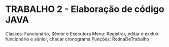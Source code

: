 # TRABALHO 2 - Elaboração de código JAVA

Classes: Funcionário, Sênior e Executora
Menu: Registrar, editar e excluir funcionário e sênior, checar cronograma
Funções: RotinaDeTrabalho

